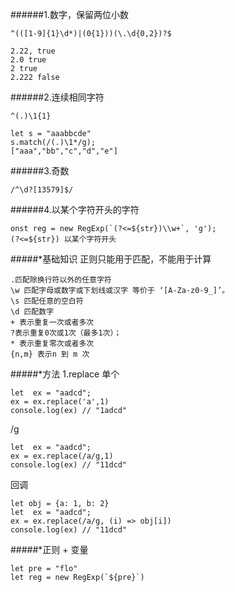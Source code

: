 ######1.数字，保留两位小数
```
^(([1-9]{1}\d*)|(0{1}))(\.\d{0,2})?$
```

```
2.22, true
2.0 true
2 true
2.222 false
```
######2.连续相同字符
```
^(.)\1{1}
```
```
let s = "aaabbcde"
s.match(/(.)\1*/g);
["aaa","bb","c","d","e"]
```
######3.奇数
```
/^\d?[13579]$/
```
######4.以某个字符开头的字符
```
onst reg = new RegExp(`(?<=${str})\\w+`, 'g');
(?<=${str}) 以某个字符开头
```




#####*基础知识
正则只能用于匹配，不能用于计算
  ```
.匹配除换行符以外的任意字符
\w 匹配字母或数字或下划线或汉字 等价于 ‘[A-Za-z0-9_]’。
\s 匹配任意的空白符
\d 匹配数字
+ 表示重复一次或者多次
?表示重复0次或1次（最多1次）；
* 表示重复零次或者多次
{n,m} 表示n 到 m 次
```
#####*方法
1.replace 
单个
```
let  ex = "aadcd";
ex = ex.replace('a',1)
console.log(ex) // "1adcd"
```
/g
```
let  ex = "aadcd";
ex = ex.replace(/a/g,1)
console.log(ex) // "11dcd"
```
回调
```
let obj = {a: 1, b: 2}
let  ex = "aadcd";
ex = ex.replace(/a/g, (i) => obj[i])
console.log(ex) // "11dcd"
```

#####*正则 + 变量
```
let pre = "flo"
let reg = new RegExp(`${pre}`)
```
